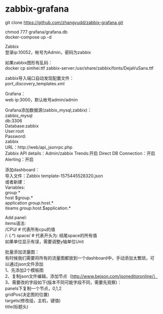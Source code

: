 # zabbix-grafana  

git clone https://github.com/zhangyudd/zabbix-grafana.git  

chmod 777 grafana/grafana.db  
docker-compose up -d  

Zabbix  
	登录ip:10052，帐号为Admin，密码为zabbix  

如果zabbix图形有乱码：  
	docker cp simhei.ttf zabbix-server:/usr/share/zabbix/fonts/DejaVuSans.ttf   

zabbix导入端口自动发现配置文件：  
	port_discovery_templates.xml  

Grafana：  
	web ip:3000，默认帐号admin/admin  

Grafana添加数据源(zabbix_mysql,zabbix)：  
	zabbix_mysql  
		db:3306  
		Database:zabbix  
		User:root  
		Password:  
	zabbix  
		URL：http://web/api_jsonrpc.php  
		Zabbix API details：Admin/zabbix Trends:开启 Direct DB Connection：开启 Alerting：开启  

添加dashboard：  
  导入文件：Zabbix template-1575445528320.json  
或者新建：   
  Variables:  
  group			*  
  host			$group.*  
  application	$group.$host.*  
  iteams			$group.$host.$application.*  

  Add panel:  
  items语法:  
    /CPU/  # 代表所有cpu的值  
    /: (.*) space/  # 代表开头为: 结尾space的所有值  
    如果单位显示有误，需要调整y轴单位Unit  

  批量添加流量图：  
    有时候我们需要将所有的流量图都放到一个dashboard中，手动添加太繁琐，可以通过json文件添加  
	1、先添加2个模板图  
	2、复制json文件编辑，添加节点（http://www.bejson.com/jsoneditoronline/）  
	3、需要改的字段如下(版本不同可能字段不同，需要先观察)：  
		panels下复制一个节点，0,1,2  
		gridPos(决定图的位置)  
		targets(修改组，主机，键值)  
		title(标题头)  
